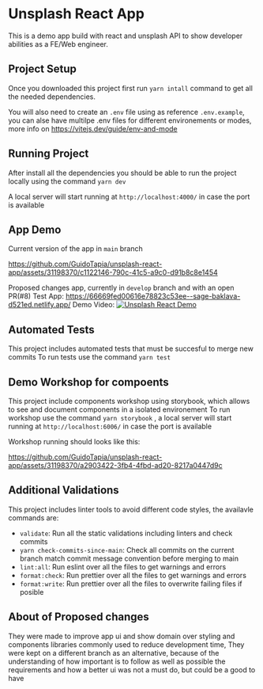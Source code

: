 # Unsplash React App

This is a demo app build with react and unsplash API to show developer abilities as a FE/Web engineer.

## Project Setup

Once you downloaded this project first run `yarn intall` command to get all the needed dependencies.

You will also need to create an `.env` file using as reference `.env.example`, you can alse have multilpe .env files for different environements or modes, more info on https://vitejs.dev/guide/env-and-mode

## Running Project

After install all the dependencies you should be able to run the project locally using the command `yarn dev`

A local server will start running at `http://localhost:4000/` in case the port is available

## App Demo

Current version of the app in `main` branch

https://github.com/GuidoTapia/unsplash-react-app/assets/31198370/c1122146-790c-41c5-a9c0-d91b8c8e1454


Proposed changes app, currently in `develop` branch and with an open PR(#8)
Test App: https://66669fed00616e78823c53ee--sage-baklava-d521ed.netlify.app/
Demo Video:
[![Unsplash React Demo](https://img.youtube.com/vi/IxjOXUHSBSU/0.jpg)](https://youtu.be/IxjOXUHSBSU)

## Automated Tests

This project includes automated tests that must be succesful to merge new commits
To run tests use the command `yarn test`

## Demo Workshop for compoents

This project include components workshop using storybook, which allows to see and document components in a isolated environement
To run workshop use the command `yarn storybook` , a local server will start running at `http://localhost:6006/` in case the port is available

Workshop running should looks like this:

https://github.com/GuidoTapia/unsplash-react-app/assets/31198370/a2903422-3fb4-4fbd-ad20-8217a0447d9c

## Additional Validations

This project includes linter tools to avoid different code styles, the availavle commands are:

- `validate`: Run all the static validations including linters and check commits
- `yarn check-commits-since-main`: Check all commits on the current branch match commit message convention before merging to main
- `lint:all`: Run eslint over all the files to get warnings and errors
- `format:check`: Run prettier over all the files to get warnings and errors
- `format:write`: Run prettier over all the files to overwrite failing files if posible

## About of Proposed changes
They were made to improve app ui and show domain over styling and components libraries commonly used to reduce development time, They were kept on a different branch as an alternative, because of the understanding of how important is to follow as well as possible the requirements and how a better ui was not a must do, but could be a good to have
